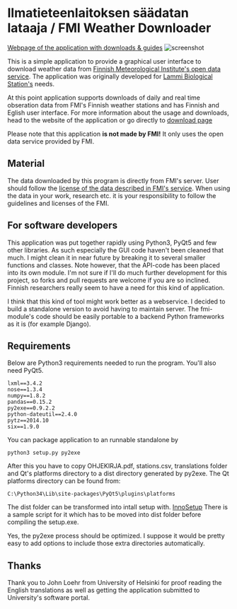 Ilmatieteenlaitoksen säädatan lataaja / FMI Weather Downloader
==============================
[Webpage of the application with downloads & guides](http://tumetsu.github.io/FMI-weather-downloader/)
![screenshot](http://i.imgur.com/CzXFzIQ.png)

This is a simple application to provide a graphical user interface to download weather data from [Finnish Meteorological Institute's open data service](https://ilmatieteenlaitos.fi/avoin-data). The application was originally developed for [Lammi Biological Station's](http://www.helsinki.fi/lammi/) needs.

At this point application supports downloads of daily and real time obseration data from FMI's Finnish weather stations and has Finnish and Eglish user interface. For more information about the usage and downloads, head to the website of the application or go directly to [download page](https://github.com/Tumetsu/Ilmatieteenlaitoksen-saadata-lataaja/releases) 

Please note that this application **is not made by FMI!** It only uses the open data service provided by FMI.


Material
---------
The data downloaded by this program is directly from FMI's server. User should follow the [license of the data described in FMI's service](http://ilmatieteenlaitos.fi/avoin-data-lisenssi). When using the data in your work, research etc. it is your responsibility to follow the guidelines and licenses of the FMI.

For software developers
-------------

This application was put together rapidly using Python3, PyQt5 and few other libraries. As such especially the GUI code haven't been cleaned that much. I might clean it in near future by breaking it to several smaller functions and classes. Note however, that the API-code has been placed into its own module. I'm not sure if I'll do much further development for this project, so forks and pull requests are welcome if you are so inclined. Finnish researchers really seem to have a need for this kind of application. 

I think that this kind of tool might work better as a webservice. I decided to build a standalone version to avoid having to maintain server. The fmi-module's code should be easily portable to a backend Python frameworks as it is (for example Django).

Requirements
--------------------

Below are Python3 requirements needed to run the program. You'll also need PyQt5.

    lxml==3.4.2
	nose==1.3.4
	numpy==1.8.2
	pandas==0.15.2
	py2exe==0.9.2.2
	python-dateutil==2.4.0
	pytz==2014.10
	six==1.9.0


You can package application to an runnable standalone by

    python3 setup.py py2exe

After this you have to copy OHJEKIRJA.pdf, stations.csv, translations folder and Qt's platforms directory to a dist directory generated by py2exe. The Qt platforms directory can be found from:

    C:\Python34\Lib\site-packages\PyQt5\plugins\platforms

The dist folder can be transformed into intall setup with. [InnoSetup](http://www.jrsoftware.org/isinfo.php) There is a sample script for it which has to be moved into dist folder before compiling the setup.exe.

Yes, the py2exe process should be optimized. I suppose it would be pretty easy to add options to include those extra directories automatically.

Thanks
---------
Thank you to John Loehr from University of Helsinki for proof reading the English translations as well as getting the application submitted to University's software portal.
